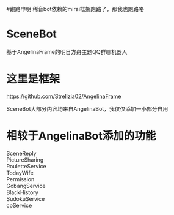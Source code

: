 #跑路申明
稀音bot依赖的mirai框架跑路了，那我也跑路咯


# SceneBot
基于AngelinaFrame的明日方舟主题QQ群聊机器人

# 这里是框架
https://github.com/Strelizia02/AngelinaFrame

SceneBot大部分内容均来自AngelinaBot，我仅仅添加一小部分自用

# 相较于AngelinaBot添加的功能
SceneReply  
PictureSharing  
RouletteService  
TodayWife  
Permission  
GobangService  
BlackHistory  
SudokuService  
cpService  

